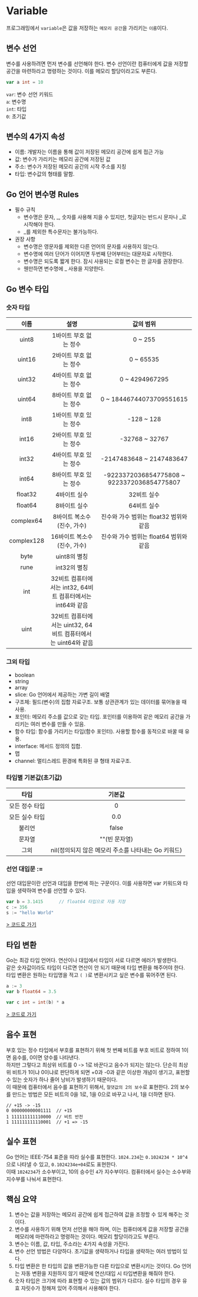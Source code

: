 # Variable
프로그래밍에서 `variable`은 값을 저장하는 `메모리 공간`을 가리키는 `이름`이다.

## 변수 선언
변수를 사용하려면 먼저 변수를 선언해야 한다. 변수 선언이란 컴퓨터에게 값을 저장할 공간을 마련하라고
명령하는 것이다. 이를 메모리 할당이라고도 부른다.  
```go
var a int = 10
```
`var`: 변수 선언 키워드  
`a`: 변수명  
`int`: 타입  
`0`: 초기값

## 변수의 4가지 속성
- 이름: 개발자는 이름을 통해 값이 저장된 메모리 공간에 쉽게 접근 가능
- 값: 변수가 가리키는 메모리 공간에 저장된 값
- 주소: 변수가 저장된 메모리 공간의 시작 주소를 지칭
- 타입: 변수값의 형태를 말함.

## Go 언어 변수명 Rules
- 필수 규칙
  - 변수명은 문자, _, 숫자를 사용해 지을 수 있지만, 첫글자는 반드시 문자나 _로 시작해야 한다.
  - _를 제외한 특수문자는 불가능하다.
- 권장 사항
  - 변수명은 영문자를 제외한 다른 언어의 문자를 사용하지 않는다.
  - 변수명에 여러 단어가 이어지면 두번째 단어부터는 대문자로 시작한다.
  - 변수명은 되도록 짧게 한다. 잠시 사용되는 로컬 변수는 한 글자를 권장한다.
  - 웬만하면 변수명에 _ 사용을 지양한다.

## Go 변수 타입
### 숫자 타입
|     이름     |                     설명                     |                   값의 범위                    |
|:----------:|:------------------------------------------:|:------------------------------------------:|
|   uint8    |               1바이트 부호 없는 정수                |                  0 ~ 255                   |
|   uint16   |               2바이트 부호 없는 정수                |                 0 ~ 65535                  |
|   uint32   |               4바이트 부호 없는 정수                |               0 ~ 4294967295               |
|   uint64   |               8바이트 부호 없는 정수                |          0 ~ 18446744073709551615          |
|    int8    |               1바이트 부호 있는 정수                |                 -128 ~ 128                 |
|   int16    |               2바이트 부호 있는 정수                |               -32768 ~ 32767               |
|   int32    |               4바이트 부호 있는 정수                |          -2147483648 ~ 2147483647          |
|   int64    |               8바이트 부호 있는 정수                | -9223372036854775808 ~ 9223372036854775807 |
|  float32   |                  4바이트 실수                   |                  32비트 실수                   |
|  float64   |                  8바이트 실수                   |                  64비트 실수                   |
| complex64  |              8바이트 복소수(진수, 가수)              |         진수와 가수 범위는 float32 범위와 같음          |
| complex128 |             16바이트 복소수(진수, 가수)              |         진수와 가수 범위는 float64 범위와 같음          |
|    byte    |                 uint8의 별칭                  |                                            | 
|    rune    |                 int32의 별칭                  |                                            |
|    int     |  32비트 컴퓨터에서는 int32, 64비트 컴퓨터에서는 int64와 같음  |                                            |
|    uint    | 32비트 컴퓨터에서는 uint32, 64비트 컴퓨터에서는 uint64와 같음 |                                            |

### 그외 타입
- boolean
- string
- array
- slice: Go 언어에서 제공하는 가변 길이 배열
- 구조체: 필드(변수)의 집합 자료구조. 보통 상관관계가 있는 데이터를 묶어놓을 때 사용.
- 포인터: 메모리 주소를 값으로 갖는 타입. 포인터를 이용하여 같은 메모리 공간을 가리키는 여러 변수를 만들 수 있음.
- 함수 타입: 함수를 가리키는 타입(함수 포인터). 사용할 함수를 동적으로 바꿀 때 유용.
- interface: 메서드 정의의 집합.
- 맵
- channel: 멀티스레드 환경에 특화된 큐 형태 자료구조.

### 타입별 기본값(초기값)
| 타입 | 기본값 |
|:---:|:---:|
| 모든 정수 타입 | 0 |
| 모든 실수 타입 | 0.0 |
| 불리언 | false |
| 문자열 | ""(빈 문자열) |
| 그외 | nil(정의되지 않은 메모리 주소를 나타내는 Go 키워드) |

### 선언 대입문 :=
선언 대입문이란 선언과 대입을 한번에 하는 구문이다. 이를 사용하면 var 키워드와 타입을 생략하여 변수를 선언할 수 있다.
```go
var b = 3.1415      // float64 타입으로 자동 지정
c := 356
s := "hello World"
```
[> 코드로 가기](../ch4/ex4.3/ex4.3.go)

## 타입 변환
Go는 최강 타입 언어다. 연산이나 대입에서 타입이 서로 다르면 에러가 발생한다.  
같은 숫자값이라도 타입이 다르면 연산이 안 되기 때문에 타입 변환을 해주어야 한다.  
타입 변환은 원하는 타입명을 적고 `( )`로 변환시키고 싶은 변수를 묶어주면 된다.
```go
a := 3
var b float64 = 3.5

var c int = int(b) * a
```
[> 코드로 가기](../ch4/ex4.3/ex4.4.go)

## 음수 표현
부호 있는 정수 타입에서 부호를 표현하기 위해 첫 번째 비트를 부호 비트로 정하여 1이면 음수를, 0이면 양수를 나타낸다.  
하지만 그렇다고 최상위 비트를 0 -> 1로 바꾼다고 음수가 되지는 않는다. 단순히 최상위 비트가 1이냐 0이냐로 판단하게 되면 +0과 -0과 같은 이상한 개념이 생기고, 
표현할 수 있는 숫자가 하나 줄어 낭비가 발생하기 때문이다.  
이 때문에 컴퓨터에서 음수를 표현하기 위해서, `절댓값의 2의 보수`로 표현한다. 2의 보수를 만드는 방법은 모든 비트의 0을 1로, 1을 0으로 바꾸고 나서, 1을 더하면 된다.
```
// +15 -> -15
0 000000000001111  // +15
1 111111111110000  // 비트 반전
1 111111111110001  // +1 => -15
```

## 실수 표현
Go 언어는 IEEE-754 표준을 따라 실수를 표현한다. `1024.234`는 `0.1024234 * 10^4`으로 나타낼 수 있고, `0.1024234e+04`로도 표현한다.  
이때 `1024234`가 소수부이고, 10의 승수인 `4`가 지수부이다. 컴퓨터에서 실수는 소수부와 지수부를 나눠서 표현한다.

## 핵심 요약
1. 변수는 값을 저장하는 메모리 공간에 쉽게 접근하여 값을 조정할 수 있게 해주는 것이다.
2. 변수를 사용하기 위해 먼저 선언을 해야 하며, 이는 컴퓨터에게 값을 저장할 공간을 메모리에 마련하라고 명령하는 것이다. 메모리 할당이라고도 부른다.
3. 변수는 이름, 값, 타입, 주소라는 4가지 속성을 가진다.
4. 변수 선언 방법은 다양하다. 초기값을 생략하거나 타입을 생략하는 여러 방법이 있다.
5. 타입 변환은 한 타입의 값을 변환가능한 다른 타입으로 변환시키는 것이다. Go 언어는 자동 변환을 지원하지 않기 때문에 연산/대입 시 타입변환을 해줘야 한다.
6. 숫자 타입은 크기에 따라 표현할 수 있는 값의 범위가 다르다. 실수 타입의 경우 유효 자릿수가 정해져 있어 주의해서 사용해야 한다.

